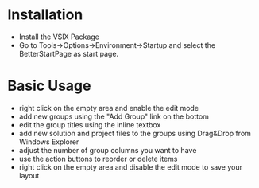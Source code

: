 # Installation

- Install the VSIX Package
- Go to Tools->Options->Environment->Startup and select the BetterStartPage as start page. 

# Basic Usage

- right click on the empty area and enable the edit mode 
- add new groups using the "Add Group" link on the bottom
- edit the group titles using the inline textbox
- add new solution and project files to the groups using Drag&Drop from Windows Explorer
- adjust the number of group columns you want to have
- use the action buttons to reorder or delete items 
- right click on the empty area and disable the edit mode to save your layout 